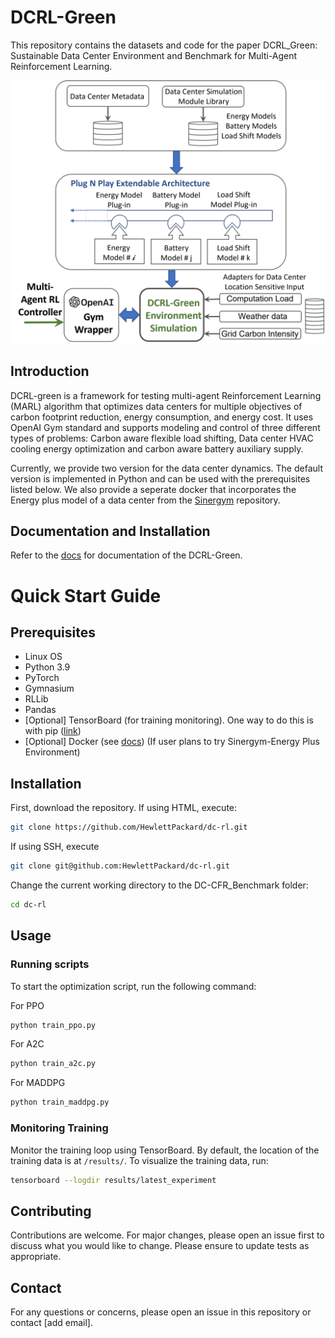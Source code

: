 # DCRL-Green

This repository contains the datasets and code for the paper DCRL_Green: Sustainable Data Center Environment and Benchmark for Multi-Agent Reinforcement Learning.

<p align="center">
  <img src="https://github.com/HewlettPackard/dc-rl/blob/main/sphinx/images/DCRL-sim1.png" align="centre" width="500" />
</p>

## Introduction
DCRL-green is a framework for testing multi-agent Reinforcement Learning (MARL) algorithm that optimizes data centers for multiple objectives of carbon footprint reduction, energy consumption, and energy cost. It uses OpenAI Gym standard and supports modeling and control of three different types of problems: Carbon aware flexible load shifting, Data center HVAC cooling energy optimization and carbon aware battery auxiliary supply.

Currently, we provide two version for the data center dynamics. The default version is implemented in Python and can be used with the prerequisites listed below. We also provide a seperate docker that incorporates the Energy plus model of a data center from the [Sinergym](https://github.com/ugr-sail/sinergym) repository.

## Documentation and Installation
Refer to the [docs](https://hewlettpackard.github.io/dc-rl/) for documentation of the DCRL-Green.

# Quick Start Guide

## Prerequisites
- Linux OS
- Python 3.9
- PyTorch
- Gymnasium
- RLLib
- Pandas
- [Optional] TensorBoard (for training monitoring). One way to do this is with pip ([link](https://pypi.org/project/tensorboard/))
- [Optional] Docker (see [docs](https://docs.docker.com/get-docker/)) (If user plans to try Sinergym-Energy Plus Environment)


## Installation
First, download the repository. If using HTML, execute:
```bash
git clone https://github.com/HewlettPackard/dc-rl.git
```
If using SSH, execute
```bash
git clone git@github.com:HewlettPackard/dc-rl.git
```


Change the current working directory to the DC-CFR_Benchmark folder:

```bash
cd dc-rl
```

## Usage
### Running scripts
To start the optimization script, run the following command:

For PPO
```bash
python train_ppo.py
```

For A2C
```bash
python train_a2c.py
```

For MADDPG
```bash
python train_maddpg.py
```

### Monitoring Training
Monitor the training loop using TensorBoard. By default, the location of the training data is at ```/results/```. To visualize the training data, run:

```bash
tensorboard --logdir results/latest_experiment
```

## Contributing
Contributions are welcome. For major changes, please open an issue first to discuss what you would like to change. Please ensure to update tests as appropriate.

## Contact
For any questions or concerns, please open an issue in this repository or contact [add email].
